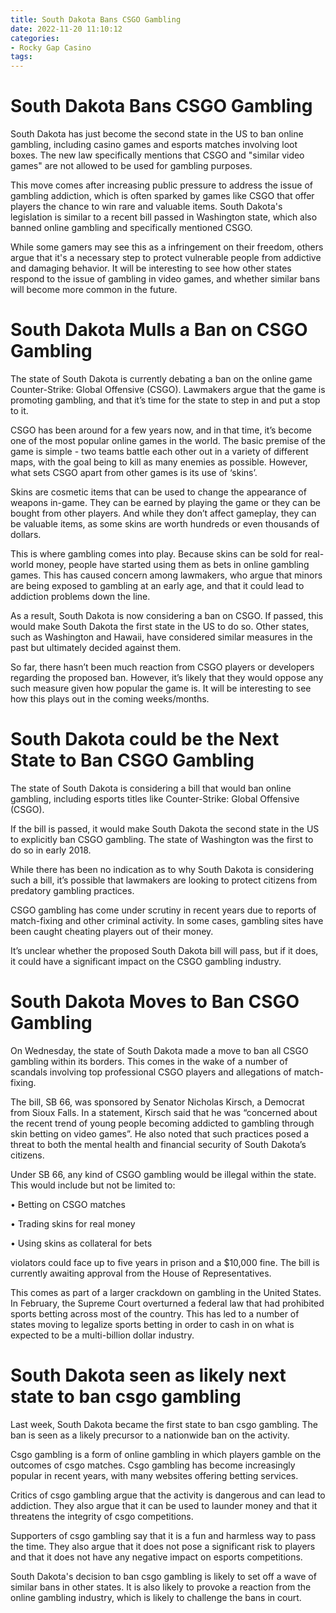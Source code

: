 ```yaml
---
title: South Dakota Bans CSGO Gambling
date: 2022-11-20 11:10:12
categories:
- Rocky Gap Casino
tags:
---
```



#  South Dakota Bans CSGO Gambling

South Dakota has just become the second state in the US to ban online gambling, including casino games and esports matches involving loot boxes. The new law specifically mentions that CSGO and "similar video games" are not allowed to be used for gambling purposes.

This move comes after increasing public pressure to address the issue of gambling addiction, which is often sparked by games like CSGO that offer players the chance to win rare and valuable items. South Dakota's legislation is similar to a recent bill passed in Washington state, which also banned online gambling and specifically mentioned CSGO.

While some gamers may see this as a infringement on their freedom, others argue that it's a necessary step to protect vulnerable people from addictive and damaging behavior. It will be interesting to see how other states respond to the issue of gambling in video games, and whether similar bans will become more common in the future.

#  South Dakota Mulls a Ban on CSGO Gambling

The state of South Dakota is currently debating a ban on the online game Counter-Strike: Global Offensive (CSGO). Lawmakers argue that the game is promoting gambling, and that it’s time for the state to step in and put a stop to it.

CSGO has been around for a few years now, and in that time, it’s become one of the most popular online games in the world. The basic premise of the game is simple - two teams battle each other out in a variety of different maps, with the goal being to kill as many enemies as possible. However, what sets CSGO apart from other games is its use of ‘skins’.

Skins are cosmetic items that can be used to change the appearance of weapons in-game. They can be earned by playing the game or they can be bought from other players. And while they don’t affect gameplay, they can be valuable items, as some skins are worth hundreds or even thousands of dollars.

This is where gambling comes into play. Because skins can be sold for real-world money, people have started using them as bets in online gambling games. This has caused concern among lawmakers, who argue that minors are being exposed to gambling at an early age, and that it could lead to addiction problems down the line.

As a result, South Dakota is now considering a ban on CSGO. If passed, this would make South Dakota the first state in the US to do so. Other states, such as Washington and Hawaii, have considered similar measures in the past but ultimately decided against them.

So far, there hasn’t been much reaction from CSGO players or developers regarding the proposed ban. However, it’s likely that they would oppose any such measure given how popular the game is. It will be interesting to see how this plays out in the coming weeks/months.

#  South Dakota could be the Next State to Ban CSGO Gambling

The state of South Dakota is considering a bill that would ban online gambling, including esports titles like Counter-Strike: Global Offensive (CSGO).

If the bill is passed, it would make South Dakota the second state in the US to explicitly ban CSGO gambling. The state of Washington was the first to do so in early 2018.

While there has been no indication as to why South Dakota is considering such a bill, it’s possible that lawmakers are looking to protect citizens from predatory gambling practices.

CSGO gambling has come under scrutiny in recent years due to reports of match-fixing and other criminal activity. In some cases, gambling sites have been caught cheating players out of their money.

It’s unclear whether the proposed South Dakota bill will pass, but if it does, it could have a significant impact on the CSGO gambling industry.

#  South Dakota Moves to Ban CSGO Gambling

On Wednesday, the state of South Dakota made a move to ban all CSGO gambling within its borders. This comes in the wake of a number of scandals involving top professional CSGO players and allegations of match-fixing.

The bill, SB 66, was sponsored by Senator Nicholas Kirsch, a Democrat from Sioux Falls. In a statement, Kirsch said that he was “concerned about the recent trend of young people becoming addicted to gambling through skin betting on video games”. He also noted that such practices posed a threat to both the mental health and financial security of South Dakota’s citizens.

Under SB 66, any kind of CSGO gambling would be illegal within the state. This would include but not be limited to:

• Betting on CSGO matches

• Trading skins for real money

• Using skins as collateral for bets

 violators could face up to five years in prison and a $10,000 fine. The bill is currently awaiting approval from the House of Representatives.

This comes as part of a larger crackdown on gambling in the United States. In February, the Supreme Court overturned a federal law that had prohibited sports betting across most of the country. This has led to a number of states moving to legalize sports betting in order to cash in on what is expected to be a multi-billion dollar industry.

#  South Dakota seen as likely next state to ban csgo gambling

Last week, South Dakota became the first state to ban csgo gambling. The ban is seen as a likely precursor to a nationwide ban on the activity.

Csgo gambling is a form of online gambling in which players gamble on the outcomes of csgo matches. Csgo gambling has become increasingly popular in recent years, with many websites offering betting services.

Critics of csgo gambling argue that the activity is dangerous and can lead to addiction. They also argue that it can be used to launder money and that it threatens the integrity of csgo competitions.

Supporters of csgo gambling say that it is a fun and harmless way to pass the time. They also argue that it does not pose a significant risk to players and that it does not have any negative impact on esports competitions.

South Dakota's decision to ban csgo gambling is likely to set off a wave of similar bans in other states. It is also likely to provoke a reaction from the online gambling industry, which is likely to challenge the bans in court.
